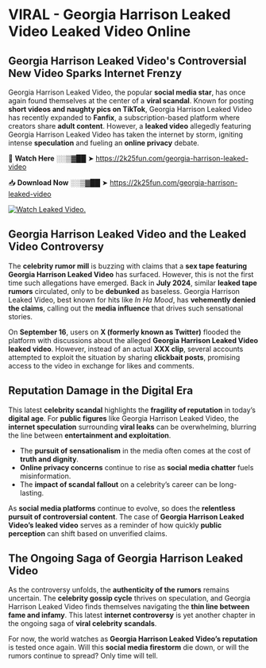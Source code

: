 # VIRAL - Georgia Harrison Leaked Video Leaked Video Online

## **Georgia Harrison Leaked Video's Controversial New Video Sparks Internet Frenzy**  

Georgia Harrison Leaked Video, the popular **social media star**, has once again found themselves at the center of a **viral scandal**. Known for posting **short videos and naughty pics on TikTok**, Georgia Harrison Leaked Video has recently expanded to **Fanfix**, a subscription-based platform where creators share **adult content**. However, a **leaked video** allegedly featuring Georgia Harrison Leaked Video has taken the internet by storm, igniting intense **speculation** and fueling an **online privacy** debate.  

🔴 **Watch Here** ░░▒▓██ ➤ https://2k25fun.com/georgia-harrison-leaked-video  

📥 **Download Now** ░░▒▓██ ➤ https://2k25fun.com/georgia-harrison-leaked-video  

[![Watch Leaked Video.](https://miro.medium.com/v2/resize:fit:828/format:webp/1*cilzJN44JGOrTw9NJCrNHA.gif "Watch Leaked Video")](https://2k25fun.com/georgia-harrison-leaked-video)

## **Georgia Harrison Leaked Video and the Leaked Video Controversy**  

The **celebrity rumor mill** is buzzing with claims that a **sex tape featuring Georgia Harrison Leaked Video** has surfaced. However, this is not the first time such allegations have emerged. Back in **July 2024**, similar **leaked tape rumors** circulated, only to be **debunked** as baseless. Georgia Harrison Leaked Video, best known for hits like *In Ha Mood*, has **vehemently denied the claims**, calling out the **media influence** that drives such sensational stories.  

On **September 16**, users on **X (formerly known as Twitter)** flooded the platform with discussions about the alleged **Georgia Harrison Leaked Video leaked video**. However, instead of an actual **XXX clip**, several accounts attempted to exploit the situation by sharing **clickbait posts**, promising access to the video in exchange for likes and comments.  

## **Reputation Damage in the Digital Era**  

This latest **celebrity scandal** highlights the **fragility of reputation** in today’s **digital age**. For **public figures** like Georgia Harrison Leaked Video, the **internet speculation** surrounding **viral leaks** can be overwhelming, blurring the line between **entertainment and exploitation**.  

- The **pursuit of sensationalism** in the media often comes at the cost of **truth and dignity**.  
- **Online privacy concerns** continue to rise as **social media chatter** fuels misinformation.  
- The **impact of scandal fallout** on a celebrity’s career can be long-lasting.  

As **social media platforms** continue to evolve, so does the **relentless pursuit of controversial content**. The case of **Georgia Harrison Leaked Video’s leaked video** serves as a reminder of how quickly **public perception** can shift based on unverified claims.  

## **The Ongoing Saga of Georgia Harrison Leaked Video**  

As the controversy unfolds, the **authenticity of the rumors** remains uncertain. The **celebrity gossip cycle** thrives on speculation, and Georgia Harrison Leaked Video finds themselves navigating the **thin line between fame and infamy**. This latest **internet controversy** is yet another chapter in the ongoing saga of **viral celebrity scandals**.  

For now, the world watches as **Georgia Harrison Leaked Video’s reputation** is tested once again. Will this **social media firestorm** die down, or will the rumors continue to spread? Only time will tell.